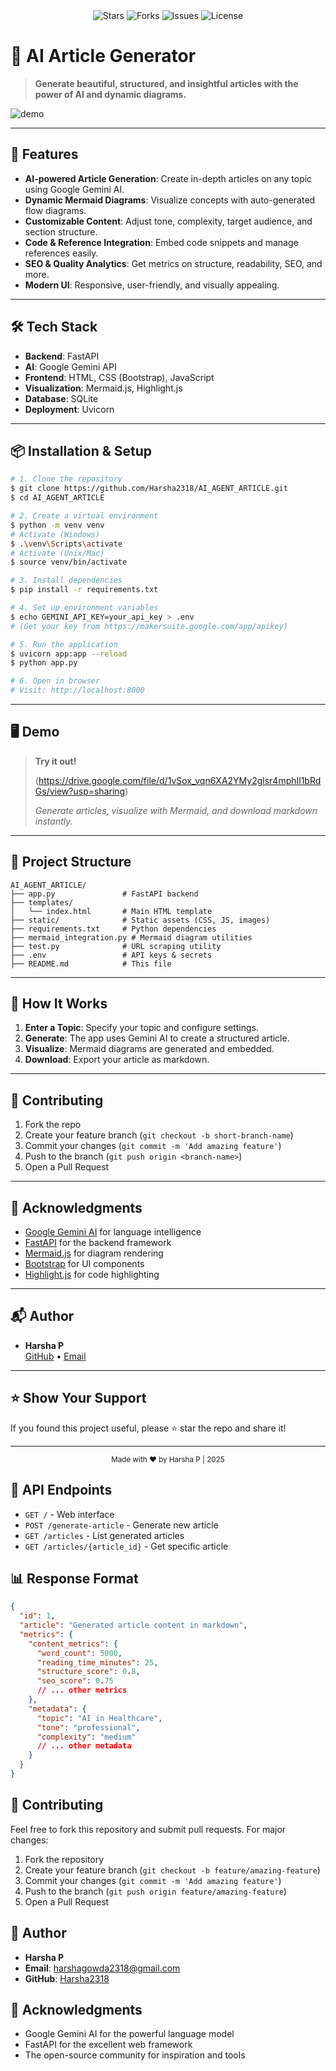 <div align="center">
  <img src="https://img.shields.io/github/stars/Harsha2318/AI_AGENT_ARTICLE?style=social" alt="Stars">
  <img src="https://img.shields.io/github/forks/Harsha2318/AI_AGENT_ARTICLE?style=social" alt="Forks">
  <img src="https://img.shields.io/github/issues/Harsha2318/AI_AGENT_ARTICLE" alt="Issues">
  <img src="https://img.shields.io/github/license/Harsha2318/AI_AGENT_ARTICLE" alt="License">
</div>

# 🧠 AI Article Generator

> **Generate beautiful, structured, and insightful articles with the power of AI and dynamic diagrams.**

![demo](https://raw.githubusercontent.com/Harsha2318/AI_AGENT_ARTICLE/main/static/demo.gif)

---

## 🚀 Features

- **AI-powered Article Generation**: Create in-depth articles on any topic using Google Gemini AI.
- **Dynamic Mermaid Diagrams**: Visualize concepts with auto-generated flow diagrams.
- **Customizable Content**: Adjust tone, complexity, target audience, and section structure.
- **Code & Reference Integration**: Embed code snippets and manage references easily.
- **SEO & Quality Analytics**: Get metrics on structure, readability, SEO, and more.
- **Modern UI**: Responsive, user-friendly, and visually appealing.

---

## 🛠️ Tech Stack

- **Backend**: FastAPI
- **AI**: Google Gemini API
- **Frontend**: HTML, CSS (Bootstrap), JavaScript
- **Visualization**: Mermaid.js, Highlight.js
- **Database**: SQLite
- **Deployment**: Uvicorn

---

## 📦 Installation & Setup

```bash
# 1. Clone the repository
$ git clone https://github.com/Harsha2318/AI_AGENT_ARTICLE.git
$ cd AI_AGENT_ARTICLE

# 2. Create a virtual environment
$ python -m venv venv
# Activate (Windows)
$ .\venv\Scripts\activate
# Activate (Unix/Mac)
$ source venv/bin/activate

# 3. Install dependencies
$ pip install -r requirements.txt

# 4. Set up environment variables
$ echo GEMINI_API_KEY=your_api_key > .env
# (Get your key from https://makersuite.google.com/app/apikey)

# 5. Run the application
$ uvicorn app:app --reload
$ python app.py

# 6. Open in browser
# Visit: http://localhost:8000
```

---

## 🖥️ Demo

> **Try it out!**
>
> (https://drive.google.com/file/d/1vSox_vqn6XA2YMy2glsr4mphIl1bRdGs/view?usp=sharing)
>
> _Generate articles, visualize with Mermaid, and download markdown instantly._

---

## 📁 Project Structure

```text
AI_AGENT_ARTICLE/
├── app.py               # FastAPI backend
├── templates/
│   └── index.html       # Main HTML template
├── static/              # Static assets (CSS, JS, images)
├── requirements.txt     # Python dependencies
├── mermaid_integration.py # Mermaid diagram utilities
├── test.py              # URL scraping utility
├── .env                 # API keys & secrets
├── README.md            # This file
```

---

## 🌟 How It Works

1. **Enter a Topic**: Specify your topic and configure settings.
2. **Generate**: The app uses Gemini AI to create a structured article.
3. **Visualize**: Mermaid diagrams are generated and embedded.
4. **Download**: Export your article as markdown.

---

## 🤝 Contributing

1. Fork the repo
2. Create your feature branch (`git checkout -b short-branch-name`)
3. Commit your changes (`git commit -m 'Add amazing feature'`)
4. Push to the branch (`git push origin <branch-name>`)
5. Open a Pull Request

---

## 🙏 Acknowledgments

- [Google Gemini AI](https://ai.google.com/) for language intelligence
- [FastAPI](https://fastapi.tiangolo.com/) for the backend framework
- [Mermaid.js](https://mermaid-js.github.io/) for diagram rendering
- [Bootstrap](https://getbootstrap.com/) for UI components
- [Highlight.js](https://highlightjs.org/) for code highlighting

---

## 📬 Author

- **Harsha P**  
  [GitHub](https://github.com/Harsha2318) • [Email](mailto:harshagowda2318@gmail.com)

---

## ⭐️ Show Your Support

If you found this project useful, please ⭐️ star the repo and share it!

---

<div align="center">
  <sub>Made with ❤️ by Harsha P | 2025</sub>
</div>

## 🔧 API Endpoints

- `GET /` - Web interface
- `POST /generate-article` - Generate new article
- `GET /articles` - List generated articles
- `GET /articles/{article_id}` - Get specific article

## 📊 Response Format

```json
{
  "id": 1,
  "article": "Generated article content in markdown",
  "metrics": {
    "content_metrics": {
      "word_count": 5000,
      "reading_time_minutes": 25,
      "structure_score": 0.8,
      "seo_score": 0.75
      // ... other metrics
    },
    "metadata": {
      "topic": "AI in Healthcare",
      "tone": "professional",
      "complexity": "medium"
      // ... other metadata
    }
  }
}
```

## 🤝 Contributing

Feel free to fork this repository and submit pull requests. For major changes:
1. Fork the repository
2. Create your feature branch (`git checkout -b feature/amazing-feature`)
3. Commit your changes (`git commit -m 'Add amazing feature'`)
4. Push to the branch (`git push origin feature/amazing-feature`)
5. Open a Pull Request



## 👤 Author

- **Harsha P**
- **Email**: harshagowda2318@gmail.com
- **GitHub**: [Harsha2318](https://github.com/Harsha2318)

## 🌟 Acknowledgments

- Google Gemini AI for the powerful language model
- FastAPI for the excellent web framework
- The open-source community for inspiration and tools
